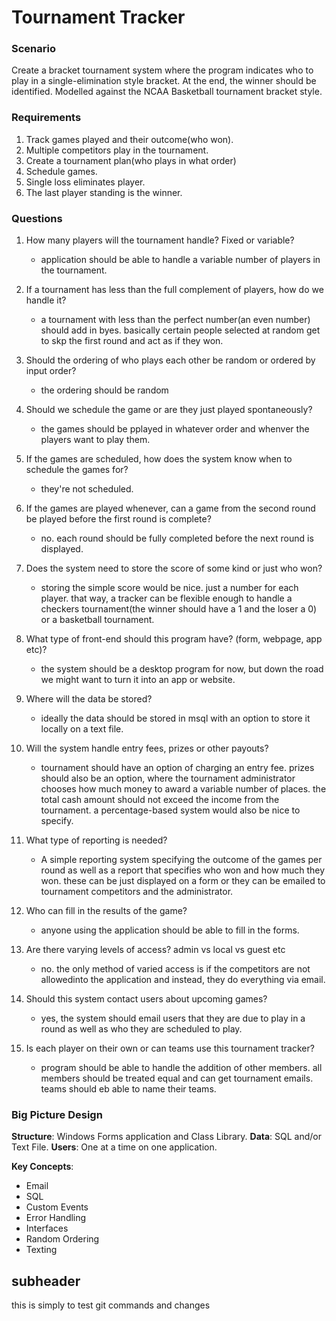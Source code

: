 # Tournament Tracker

### Scenario
Create a bracket tournament system where the program indicates who to play in a single-elimination style bracket. 
At the end, the winner should be identified. 
Modelled against the NCAA Basketball tournament bracket style.

### Requirements
1. Track games played and their outcome(who won).
2. Multiple competitors play in the tournament. 
3. Create a tournament plan(who plays in what order)
4. Schedule games.
5. Single loss eliminates player.
6. The last player standing is the winner.

### Questions
1. How many players will the tournament handle? Fixed or variable?
    * application should be able to handle a variable number of players in the tournament.

2. If a tournament has less than the full complement of players, how do we handle it?
    * a tournament with less than the perfect number(an even number) should add in byes. basically certain people selected at random get to skp the first round and act as if they won.

3. Should the ordering of who plays each other be random or ordered by input order?
    * the ordering should be random
    
4. Should we schedule the game or are they just played spontaneously?
    * the games should be pplayed in whatever order and whenver the players want to play them.

5. If the games are scheduled, how does the system know when to schedule the games for?
    * they're not scheduled.

6. If the games are played whenever, can a game from the second round be played before the first round is complete?
    * no. each round should be fully completed before the next round is displayed.

7. Does the system need to store the score of some kind or just who won?
    * storing the simple score would be nice. just a number for each player. that way, a tracker can be flexible enough to handle a checkers tournament(the winner should have a 1 and the loser a 0) or a basketball tournament.

8. What type of front-end should this program have? (form, webpage, app etc)?
    * the system should be a desktop program for now, but down the road we might want to turn it into an app or website.

9. Where will the data be stored?
    * ideally the data should be stored in msql with an option to store it locally on a text file.

10. Will the system handle entry fees, prizes or other payouts?
    * tournament should have an option of charging an entry fee. prizes should also be an option, where the tournament administrator chooses how much money to award a variable number of places. the total cash amount should not exceed the income from the tournament. a percentage-based system would also be nice to specify. 

11. What type of reporting is needed?
    * A simple reporting system specifying the outcome of the games per round as well as a report that specifies who won and how much they won. these can be just displayed on a form or they can be emailed to tournament competitors  and the administrator.
    
12. Who can fill in the results of the game?
    * anyone using the application should be able to fill in the forms.
    
13. Are there varying levels of access? admin vs local vs guest etc
    * no. the only method of varied access is if the competitors are not allowedinto the application and instead, they do everything via email.

14. Should this system contact users about upcoming games?
    * yes, the system should email users that they are due to play in a round as well as who they are scheduled to play. 

15. Is each player on their own or can teams use this tournament tracker?
    * program should be able to handle the addition of other members. all members should be treated equal and can get tournament emails. teams should eb able to name their teams. 


### Big Picture Design
**Structure**: Windows Forms application and Class Library. 
**Data**: SQL and/or Text File.
**Users**: One at a time on one application.

**Key Concepts**:
* Email
* SQL
* Custom Events
* Error Handling
* Interfaces
* Random Ordering
* Texting

## subheader
this is simply to test git commands and changes 
